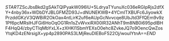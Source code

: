 $START$ZScJbsBkd2gSAkTQIPyakW096lU+5LdryaTYunuXc036eRGIpRjs2dfXY+4nby36x+WDbDYJBLGFMZD93J+dNUNEKWB+4YCmITXBUFc6JiyowkXPrzddGKzV3QWBiR2OkOax4ntLirK2uf6eAUpGcNvvcqe8UbJtd3FfQEm9v9z1Pf6pcMRslHJFGi6HoOqOG1Rn1sZvWvxiRX00IR32ANhT9m8NB0i695pdlBHF4HqQ4/zbyCTIqMbYxLX+zXHKI1SbmYEXsO0ehc8ZvkeJQ7o9OencQwZosYtqKD4zENrsigX+yp4p2890PAS3LMjReuDIEBoF522Oj/wouIYtnA==$END$